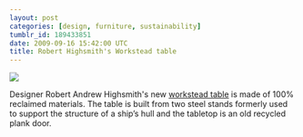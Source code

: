 ```yaml
---
layout: post
categories: [design, furniture, sustainability]
tumblr_id: 189433851
date: 2009-09-16 15:42:00 UTC
title: Robert Highsmith's Workstead table
---
```


[![](http://farm6.static.flickr.com/5090/5383267626_d2cc6ae3ac_z.jpg)](http://www.designspongeonline.com/2009/09/workstead.html)

Designer Robert Andrew Highsmith's new [workstead table](http://www.workstead.com/TEMPLATES/Exciting%20Machinery_Table_1.dwt) is made of 100% reclaimed materials. The table is built from two steel stands formerly used to support the structure of a ship’s hull and the tabletop is an old recycled plank door.
